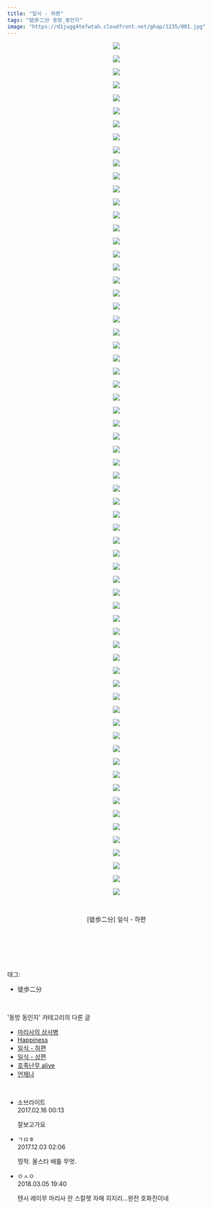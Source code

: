 ```yaml
---
title: "일식 - 하편"
tags: "徒歩二分 동방_동인지"
image: "https://d1jugg4tefwtah.cloudfront.net/ghap/1235/001.jpg"
---
```

<div class="article">
<p style="text-align: center; clear: none; float: none;"><img src="{{ site.imgserver11 }}/ghap/1235/001.jpg"/></p>
<p style="text-align: center; clear: none; float: none;"><img src="{{ site.imgserver11 }}/ghap/1235/002.jpg"/></p>
<p style="text-align: center; clear: none; float: none;"><img src="{{ site.imgserver11 }}/ghap/1235/003.jpg"/></p>
<p style="text-align: center; clear: none; float: none;"><img src="{{ site.imgserver11 }}/ghap/1235/004.jpg"/></p>
<p style="text-align: center; clear: none; float: none;"><img src="{{ site.imgserver11 }}/ghap/1235/005.jpg"/></p>
<p style="text-align: center; clear: none; float: none;"><img src="{{ site.imgserver11 }}/ghap/1235/006.jpg"/></p>
<p style="text-align: center; clear: none; float: none;"><img src="{{ site.imgserver11 }}/ghap/1235/007.jpg"/></p>
<p style="text-align: center; clear: none; float: none;"><img src="{{ site.imgserver11 }}/ghap/1235/008.jpg"/></p>
<p style="text-align: center; clear: none; float: none;"><img src="{{ site.imgserver11 }}/ghap/1235/009.jpg"/></p>
<p style="text-align: center; clear: none; float: none;"><img src="{{ site.imgserver11 }}/ghap/1235/010.jpg"/></p>
<p style="text-align: center; clear: none; float: none;"><img src="{{ site.imgserver11 }}/ghap/1235/011.jpg"/></p>
<p style="text-align: center; clear: none; float: none;"><img src="{{ site.imgserver11 }}/ghap/1235/012.jpg"/></p>
<p style="text-align: center; clear: none; float: none;"><img src="{{ site.imgserver11 }}/ghap/1235/013.jpg"/></p>
<p style="text-align: center; clear: none; float: none;"><img src="{{ site.imgserver11 }}/ghap/1235/014.jpg"/></p>
<p style="text-align: center; clear: none; float: none;"><img src="{{ site.imgserver11 }}/ghap/1235/015.jpg"/></p>
<p style="text-align: center; clear: none; float: none;"><img src="{{ site.imgserver11 }}/ghap/1235/016.jpg"/></p>
<p style="text-align: center; clear: none; float: none;"><img src="{{ site.imgserver11 }}/ghap/1235/017.jpg"/></p>
<p style="text-align: center; clear: none; float: none;"><img src="{{ site.imgserver11 }}/ghap/1235/018.jpg"/></p>
<p style="text-align: center; clear: none; float: none;"><img src="{{ site.imgserver11 }}/ghap/1235/019.jpg"/></p>
<p style="text-align: center; clear: none; float: none;"><img src="{{ site.imgserver11 }}/ghap/1235/020.jpg"/></p>
<p style="text-align: center; clear: none; float: none;"><img src="{{ site.imgserver11 }}/ghap/1235/021.jpg"/></p>
<p style="text-align: center; clear: none; float: none;"><img src="{{ site.imgserver11 }}/ghap/1235/022.jpg"/></p>
<p style="text-align: center; clear: none; float: none;"><img src="{{ site.imgserver11 }}/ghap/1235/023.jpg"/></p>
<p style="text-align: center; clear: none; float: none;"><img src="{{ site.imgserver11 }}/ghap/1235/024.jpg"/></p>
<p style="text-align: center; clear: none; float: none;"><img src="{{ site.imgserver11 }}/ghap/1235/025.jpg"/></p>
<p style="text-align: center; clear: none; float: none;"><img src="{{ site.imgserver11 }}/ghap/1235/026.jpg"/></p>
<p style="text-align: center; clear: none; float: none;"><img src="{{ site.imgserver11 }}/ghap/1235/027.jpg"/></p>
<p style="text-align: center; clear: none; float: none;"><img src="{{ site.imgserver11 }}/ghap/1235/028.jpg"/></p>
<p style="text-align: center; clear: none; float: none;"><img src="{{ site.imgserver11 }}/ghap/1235/029.jpg"/></p>
<p style="text-align: center; clear: none; float: none;"><img src="{{ site.imgserver11 }}/ghap/1235/030.jpg"/></p>
<p style="text-align: center; clear: none; float: none;"><img src="{{ site.imgserver11 }}/ghap/1235/031.jpg"/></p>
<p style="text-align: center; clear: none; float: none;"><img src="{{ site.imgserver11 }}/ghap/1235/032.jpg"/></p>
<p style="text-align: center; clear: none; float: none;"><img src="{{ site.imgserver11 }}/ghap/1235/033.jpg"/></p>
<p style="text-align: center; clear: none; float: none;"><img src="{{ site.imgserver11 }}/ghap/1235/034.jpg"/></p>
<p style="text-align: center; clear: none; float: none;"><img src="{{ site.imgserver11 }}/ghap/1235/035.jpg"/></p>
<p style="text-align: center; clear: none; float: none;"><img src="{{ site.imgserver11 }}/ghap/1235/036.jpg"/></p>
<p style="text-align: center; clear: none; float: none;"><img src="{{ site.imgserver11 }}/ghap/1235/037.jpg"/></p>
<p style="text-align: center; clear: none; float: none;"><img src="{{ site.imgserver11 }}/ghap/1235/038.jpg"/></p>
<p style="text-align: center; clear: none; float: none;"><img src="{{ site.imgserver11 }}/ghap/1235/039.jpg"/></p>
<p style="text-align: center; clear: none; float: none;"><img src="{{ site.imgserver11 }}/ghap/1235/040.jpg"/></p>
<p style="text-align: center; clear: none; float: none;"><img src="{{ site.imgserver11 }}/ghap/1235/041.jpg"/></p>
<p style="text-align: center; clear: none; float: none;"><img src="{{ site.imgserver11 }}/ghap/1235/042.jpg"/></p>
<p style="text-align: center; clear: none; float: none;"><img src="{{ site.imgserver11 }}/ghap/1235/043.jpg"/></p>
<p style="text-align: center; clear: none; float: none;"><img src="{{ site.imgserver11 }}/ghap/1235/044.jpg"/></p>
<p style="text-align: center; clear: none; float: none;"><img src="{{ site.imgserver11 }}/ghap/1235/045.jpg"/></p>
<p style="text-align: center; clear: none; float: none;"><img src="{{ site.imgserver11 }}/ghap/1235/046.jpg"/></p>
<p style="text-align: center; clear: none; float: none;"><img src="{{ site.imgserver11 }}/ghap/1235/047.jpg"/></p>
<p style="text-align: center; clear: none; float: none;"><img src="{{ site.imgserver11 }}/ghap/1235/048.jpg"/></p>
<p style="text-align: center; clear: none; float: none;"><img src="{{ site.imgserver11 }}/ghap/1235/049.jpg"/></p>
<p style="text-align: center; clear: none; float: none;"><img src="{{ site.imgserver11 }}/ghap/1235/050.jpg"/></p>
<p style="text-align: center; clear: none; float: none;"><img src="{{ site.imgserver11 }}/ghap/1235/051.jpg"/></p>
<p style="text-align: center; clear: none; float: none;"><img src="{{ site.imgserver11 }}/ghap/1235/052.jpg"/></p>
<p style="text-align: center; clear: none; float: none;"><img src="{{ site.imgserver11 }}/ghap/1235/053.jpg"/></p>
<p style="text-align: center; clear: none; float: none;"><img src="{{ site.imgserver11 }}/ghap/1235/054.jpg"/></p>
<p style="text-align: center; clear: none; float: none;"><img src="{{ site.imgserver11 }}/ghap/1235/055.jpg"/></p>
<p style="text-align: center; clear: none; float: none;"><img src="{{ site.imgserver11 }}/ghap/1235/056.jpg"/></p>
<p style="text-align: center; clear: none; float: none;"><img src="{{ site.imgserver11 }}/ghap/1235/057.jpg"/></p>
<p style="text-align: center; clear: none; float: none;"><img src="{{ site.imgserver11 }}/ghap/1235/058.jpg"/></p>
<p style="text-align: center; clear: none; float: none;"><img src="{{ site.imgserver11 }}/ghap/1235/059.jpg"/></p>
<p style="text-align: center; clear: none; float: none;"><img src="{{ site.imgserver11 }}/ghap/1235/060.jpg"/></p>
<p style="text-align: center; clear: none; float: none;"><img src="{{ site.imgserver11 }}/ghap/1235/061.jpg"/></p>
<p style="text-align: center; clear: none; float: none;"><img src="{{ site.imgserver11 }}/ghap/1235/062.jpg"/></p>
<p style="text-align: center; clear: none; float: none;"><img src="{{ site.imgserver11 }}/ghap/1235/063.jpg"/></p>
<p style="text-align: center; clear: none; float: none;"><img src="{{ site.imgserver11 }}/ghap/1235/064.jpg"/></p>
<p style="text-align: center; clear: none; float: none;"><img src="{{ site.imgserver11 }}/ghap/1235/065.jpg"/></p>
<p style="text-align: center; clear: none; float: none;"><img src="{{ site.imgserver11 }}/ghap/1235/066.jpg"/></p>
<p style="text-align: center; clear: none; float: none;"><br/></p>
<p style="text-align: center; clear: none; float: none;">[徒歩二分] 일식 - 하편</p>
<p style="text-align: center; clear: none; float: none;"><br/></p>
<p><br/></p>
</div><br/>
<div class="tagTrail">
<p>태그: </p>
<ul>
<li>徒歩二分</li>
</ul>
</div><br/>
<div class="another">
<p>'동방 동인지' 카테고리의 다른 글</p>
<ul>
<li><a href="/ghap_1237">마리사의 상사병</a></li>
<li><a href="/ghap_1236">Happiness</a></li>
<li><a href="/ghap_1235">일식 - 하편</a></li>
<li><a href="/ghap_1234">일식 - 상편</a></li>
<li><a href="/ghap_1232">호족난무 alive</a></li>
<li><a href="/ghap_1231">언제나</a></li>
</ul>
</div><br/>
<div class="cb_module cb_fluid">
<div class="cb_wrt cb_profile">
<div class="comment">
<ul>
<li class="cb_thumb_off" id="comment14916554">
<div class="cb_comment_area">
<div class="cb_info_area">
<div class="cb_section">
<span class="cb_nick_name">소브라이트</span>
</div>
<div class="cb_section">
<span class="cb_date">2017.02.16 00:13 </span>
</div>
</div>
<div class="cb_dsc_comment">
<p class="cb_dsc">
											잘보고가요
										</p>
</div>
</div></li>
<li class="cb_thumb_off" id="comment15143323">
<div class="cb_comment_area">
<div class="cb_info_area">
<div class="cb_section">
<span class="cb_nick_name">ㄱㅁㅎ</span>
</div>
<div class="cb_section">
<span class="cb_date">2017.12.03 02:06 </span>
</div>
</div>
<div class="cb_dsc_comment">
<p class="cb_dsc">
											띵작. 올스타 배틀 무엇.
										</p>
</div>
</div></li>
<li class="cb_thumb_off" id="comment15213101">
<div class="cb_comment_area">
<div class="cb_info_area">
<div class="cb_section">
<span class="cb_nick_name">ㅇㅅㅇ</span>
</div>
<div class="cb_section">
<span class="cb_date">2018.03.05 19:40 </span>
</div>
</div>
<div class="cb_dsc_comment">
<p class="cb_dsc">
											텐시 레이무 마리사 란 스칼렛 자매 히지리...완전 호화진이네
										</p>
</div>
</div></li>
</ul>
</div>
</div><!-- commentList close -->
</div><br/>
